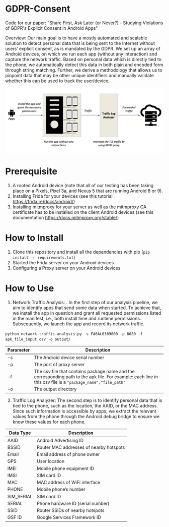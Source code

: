 # GDPR-Consent
Code for our paper: "Share First, Ask Later (or Never?) - Studying Violations of GDPR's Explicit Consent in Android Apps"

Overview: Our main goal is to have a mostly automated and scalable solution to detect personal data that is being sent to the Internet without users’ explicit consent, as is mandated by the GDPR. We set up an array of Android devices, on which we run each app (without any interaction) and capture the network traffic. Based on personal data which is directly tied to the phone, we automatically detect this data in both plain and encoded form through string matching. Further, we derive a methodology that allows us to pinpoint data that may be other unique identifiers and manually validate whether this can be used to track the user/device.

![alt text](overview_workflow.png)

# Prerequisite
1. A rooted Android device (note that all of our testing has been taking place on a Pixels, Pixel 3a, and Nexus
5 that are running Android 8 or 9).
2. Installing Frida for your devices (see this tutorial https://frida.re/docs/android/)
3. Installing mitmproxy for your server as well as the mitmproxy CA certificate has to be installed on the client Android devices (see this documentation https://docs.mitmproxy.org/stable/)

# How to Install
1. Clone this repository and install all the dependencies with pip (`pip install -r requirements.txt`)
2. Started the Frida server on your Android devices
3. Configuring a Proxy server on your Android devices

# How to Use
1. Network Traffic Analysis: . In the first step of our analysis pipeline, we aim to identify apps that send some data when started. To achieve that, we install the app in question and grant all requested permissions listed in the manifest, i.e., both install time and runtime permissions. Subsequently, we launch the app and record its network traffic.

`python network-traffic-analysis.py -s FA6AL0309000 -p 8080 -f apk_file_input.csv -o output/`

| Parameter  | Description |
| ------------- | ------------- |
| -s  | The Android device serial number  |
| -p  | The port of proxy server  |
| -f  | The csv file that contains package name and the corresponding path to the apk file. For example: each line in this csv file is a `"package_name","file_path"`  |
| -o  | The output directory |

2.  Traffic Log Analyzer: The second step is to identify personal data that is tied to the phone, such as the location, the AAID, or the MAC address. Since such information is accessible by apps, we extract the relevant values from the phone through the Android debug bridge to ensure we know these values for each phone.

| Data Type  | Description |
| ------------- | ------------- |
|AAID | Android Advertising ID|
|BSSID | Router MAC addresses of nearby hotspots|
|Email | Email address of phone owner|
|GPS | User location|
|IMEI | Mobile phone equipment ID|
|IMSI | SIM card ID|
|MAC | MAC address of WiFi interface|
|PHONE | Mobile phone’s number|
|SIM_SERIAL | SIM card ID|
|SERIAL | Phone hardware ID (serial number)|
|SSID | Router SSIDs of nearby hotspots|
|GSF ID | Google Services Framework ID|
